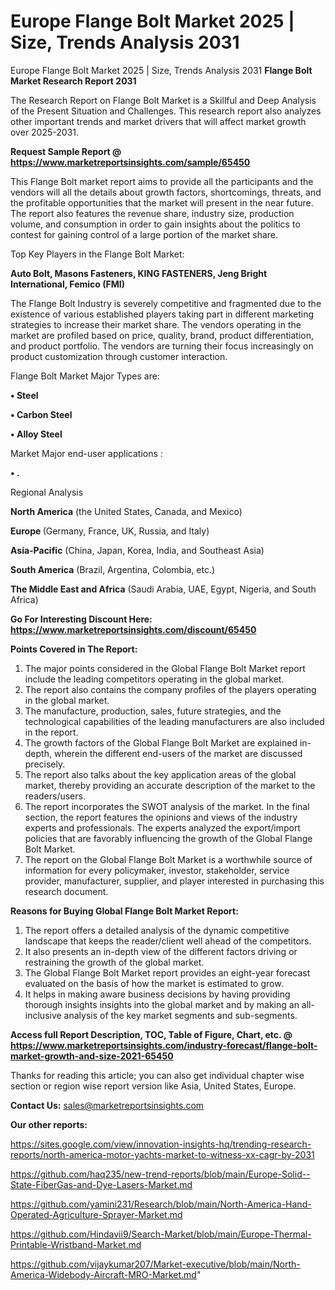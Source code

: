 # Europe Flange Bolt Market 2025 | Size, Trends Analysis 2031
Europe Flange Bolt Market 2025 | Size, Trends Analysis 2031
<strong>Flange Bolt Market Research Report 2031</strong>

The Research Report on Flange Bolt Market is a Skillful and Deep Analysis of the Present Situation and Challenges. This research report also analyzes other important trends and market drivers that will affect market growth over 2025-2031.

<strong>Request Sample Report @ <a href=https://www.marketreportsinsights.com/sample/65450>https://www.marketreportsinsights.com/sample/65450</a></strong>

This Flange Bolt market report aims to provide all the participants and the vendors will all the details about growth factors, shortcomings, threats, and the profitable opportunities that the market will present in the near future. The report also features the revenue share, industry size, production volume, and consumption in order to gain insights about the politics to contest for gaining control of a large portion of the market share.

Top Key Players in the Flange Bolt Market:

<strong>Auto Bolt, Masons Fasteners, KING FASTENERS, Jeng Bright International, Femico (FMI)</strong>

The Flange Bolt Industry is severely competitive and fragmented due to the existence of various established players taking part in different marketing strategies to increase their market share. The vendors operating in the market are profiled based on price, quality, brand, product differentiation, and product portfolio. The vendors are turning their focus increasingly on product customization through customer interaction.

Flange Bolt Market Major Types are:

<strong>• Steel

• Carbon Steel

• Alloy Steel</strong>

Market Major end-user applications :

<strong>• .</strong>

Regional Analysis

</u><strong><b>North America</b></strong> (the United States, Canada, and Mexico)

<strong><b>Europe </b></strong>(Germany, France, UK, Russia, and Italy)

<strong><b>Asia-Pacific</b></strong> (China, Japan, Korea, India, and Southeast Asia)

<strong><b>South America</b></strong> (Brazil, Argentina, Colombia, etc.)

<strong><b>The Middle East and Africa</b></strong> (Saudi Arabia, UAE, Egypt, Nigeria, and South Africa)

<strong>Go For Interesting Discount Here: <a href=https://www.marketreportsinsights.com/discount/65450>https://www.marketreportsinsights.com/discount/65450</a></strong>

<strong>Points Covered in The Report:</strong>
<ol>
  <li>The major points considered in the Global Flange Bolt Market report include the leading competitors operating in the global market.</li>
  <li>The report also contains the company profiles of the players operating in the global market.</li>
  <li>The manufacture, production, sales, future strategies, and the technological capabilities of the leading manufacturers are also included in the report.</li>
  <li>The growth factors of the Global Flange Bolt Market are explained in-depth, wherein the different end-users of the market are discussed precisely.</li>
  <li>The report also talks about the key application areas of the global market, thereby providing an accurate description of the market to the readers/users.</li>
  <li>The report incorporates the SWOT analysis of the market. In the final section, the report features the opinions and views of the industry experts and professionals. The experts analyzed the export/import policies that are favorably influencing the growth of the Global Flange Bolt Market.</li>
  <li>The report on the Global Flange Bolt Market is a worthwhile source of information for every policymaker, investor, stakeholder, service provider, manufacturer, supplier, and player interested in purchasing this research document.</li>
</ol>
<strong>Reasons for Buying Global Flange Bolt Market Report:</strong>

<ol>
  <li>The report offers a detailed analysis of the dynamic competitive landscape that keeps the reader/client well ahead of the competitors.</li>
  <li>It also presents an in-depth view of the different factors driving or restraining the growth of the global market.</li>
  <li>The Global Flange Bolt Market report provides an eight-year forecast evaluated on the basis of how the market is estimated to grow.</li>
  <li>It helps in making aware business decisions by having providing thorough insights insights into the global market and by making an all-inclusive analysis of the key market segments and sub-segments.</li>
</ol>
<strong>Access full Report Description, TOC, Table of Figure, Chart, etc. @ <a href=https://www.marketreportsinsights.com/industry-forecast/flange-bolt-market-growth-and-size-2021-65450>https://www.marketreportsinsights.com/industry-forecast/flange-bolt-market-growth-and-size-2021-65450</a></strong>


Thanks for reading this article; you can also get individual chapter wise section or region wise report version like Asia, United States, Europe.

<strong>Contact Us:</strong>
sales@marketreportsinsights.com

<strong>Our other reports:</strong>

<a href=https://sites.google.com/view/innovation-insights-hq/trending-research-reports/north-america-motor-yachts-market-to-witness-xx-cagr-by-2031>https://sites.google.com/view/innovation-insights-hq/trending-research-reports/north-america-motor-yachts-market-to-witness-xx-cagr-by-2031</a>

<a href=https://github.com/haq235/new-trend-reports/blob/main/Europe-Solid--State-FiberGas-and-Dye-Lasers-Market.md>https://github.com/haq235/new-trend-reports/blob/main/Europe-Solid--State-FiberGas-and-Dye-Lasers-Market.md</a>

<a href=https://github.com/yamini231/Research/blob/main/North-America-Hand-Operated-Agriculture-Sprayer-Market.md>https://github.com/yamini231/Research/blob/main/North-America-Hand-Operated-Agriculture-Sprayer-Market.md</a>

<a href=https://github.com/Hindavii9/Search-Market/blob/main/Europe-Thermal-Printable-Wristband-Market.md>https://github.com/Hindavii9/Search-Market/blob/main/Europe-Thermal-Printable-Wristband-Market.md</a>

<a href=https://github.com/vijaykumar207/Market-executive/blob/main/North-America-Widebody-Aircraft-MRO-Market.md>https://github.com/vijaykumar207/Market-executive/blob/main/North-America-Widebody-Aircraft-MRO-Market.md</a>"

